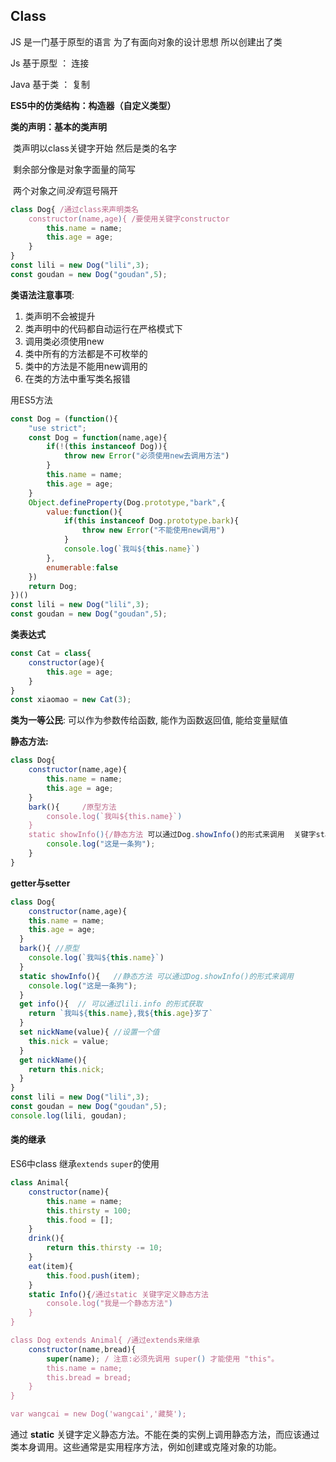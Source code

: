 ## Class

JS 是一门基于原型的语言 为了有面向对象的设计思想 所以创建出了类 

Js 基于原型 ： 连接

Java 基于类 ： 复制



**ES5中的仿类结构：构造器（自定义类型）**  



**类的声明：基本的类声明** 

​	类声明以class关键字开始  然后是类的名字  

​	剩余部分像是对象字面量的简写

​	两个对象之间*没有*逗号隔开

```javascript
class Dog{ /通过class来声明类名
    constructor(name,age){ /要使用关键字constructor
        this.name = name;
        this.age = age;
    }
}
const lili = new Dog("lili",3);
const goudan = new Dog("goudan",5);
```

**类语法注意事项**:

1. 类声明不会被提升
2. 类声明中的代码都自动运行在严格模式下
3. 调用类必须使用new
4. 类中所有的方法都是不可枚举的
5. 类中的方法是不能用new调用的
6. 在类的方法中重写类名报错



用ES5方法

```javascript
const Dog = (function(){
    "use strict";
    const Dog = function(name,age){
        if(!(this instanceof Dog)){
            throw new Error("必须使用new去调用方法")
        }
        this.name = name;
        this.age = age;
    }
    Object.defineProperty(Dog.prototype,"bark",{
        value:function(){
            if(this instanceof Dog.prototype.bark){
                throw new Error("不能使用new调用")
            }
            console.log(`我叫${this.name}`)
        },
        enumerable:false
    })
    return Dog;
})()
const lili = new Dog("lili",3);
const goudan = new Dog("goudan",5);
```



**类表达式** 

```javascript
const Cat = class{
    constructor(age){
        this.age = age;
    }
}
const xiaomao = new Cat(3);
```



**类为一等公民**: 可以作为参数传给函数,  能作为函数返回值,  能给变量赋值



**静态方法:**  

```javascript
class Dog{
    constructor(name,age){ 
        this.name = name;
        this.age = age;
    }
    bark(){     /原型方法
        console.log(`我叫${this.name}`)
    }
    static showInfo(){/静态方法 可以通过Dog.showInfo()的形式来调用  关键字static
        console.log("这是一条狗");
    }
}
```

**getter与setter** 

```javascript
class Dog{
  	constructor(name,age){
    this.name = name;
    this.age = age;
  }
  bark(){ //原型
    console.log(`我叫${this.name}`)
  }
  static showInfo(){   //静态方法 可以通过Dog.showInfo()的形式来调用
    console.log("这是一条狗");
  }
  get info(){  // 可以通过lili.info 的形式获取
    return `我叫${this.name},我${this.age}岁了`
  }
  set nickName(value){ //设置一个值
    this.nick = value;
  }
  get nickName(){
    return this.nick;
  }
}
const lili = new Dog("lili",3);
const goudan = new Dog("goudan",5);
console.log(lili, goudan);
```







#### 类的继承



ES6中class 继承`extends` `super`的使用

```javascript
class Animal{
    constructor(name){
        this.name = name;
        this.thirsty = 100;
        this.food = [];
    }
    drink(){
        return this.thirsty -= 10;
    }
    eat(item){
        this.food.push(item);
    }
    static Info(){/通过static 关键字定义静态方法
        console.log("我是一个静态方法")
    }
}

class Dog extends Animal{ /通过extends来继承
    constructor(name,bread){
        super(name); / 注意:必须先调用 super() 才能使用 "this"。
        this.name = name;
        this.bread = bread;
    }
}

var wangcai = new Dog('wangcai','藏獒');
```

通过 **static** 关键字定义静态方法。不能在类的实例上调用静态方法，而应该通过类本身调用。这些通常是实用程序方法，例如创建或克隆对象的功能。



